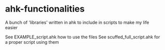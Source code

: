 # ahk-functionalities
A bunch of 'libraries' written in ahk to include in scripts to make my life easier

See EXAMPLE_script.ahk how to use the files
See scuffed_full_script.ahk for a proper script using them
